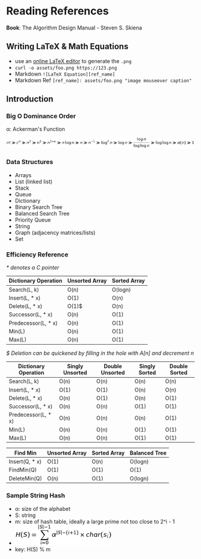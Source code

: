 # Reading References
**Book**: The Algorithm Design Manual - Steven S. Skiena

## Writing LaTeX & Math Equations
- use an [online LaTeX editor](http://www.sciweavers.org/free-online-latex-equation-editor) to generate the `.png`
- `curl -o assets/foo.png https://123.png`
- Markdown `![LaTeX Equation][ref_name]`
- Markdown Ref `[ref_name]: assets/foo.png "image mouseover caption"`

## Introduction

### Big O Dominance Order
α: Ackerman's Function

![Dominance Chain][dom_chain]

### Data Structures
- Arrays
- List (linked list)
- Stack
- Queue
- Dictionary
- Binary Search Tree
- Balanced Search Tree
- Priority Queue
- String
- Graph (adjacency matrices/lists)
- Set

### Efficiency Reference
_* denotes a C pointer_

Dictionary Operation | Unsorted Array | Sorted Array
--- | --- | ---
Search(L, k) | O(n) | O(logn)
Insert(L, * x) | O(1) | O(n)
Delete(L, * x) | O(1)$ | O(n)
Successor(L, * x) | O(n) | O(1)
Predecessor(L, * x) | O(n) | O(1)
Min(L) | O(n) | O(1)
Max(L) | O(n) | O(1)

_$ Deletion can be quickened by filling in the hole with A[n] and decrement n_

Dictionary Operation | Singly Unsorted | Double Unsorted | Singly Sorted | Double Sorted
--- | --- | --- | --- | ---
Search(L, k) | O(n) | O(n) | O(n) | O(n)
Insert(L, * x) | O(1) | O(1) | O(n) | O(n)
Delete(L, * x) | O(n) | O(1) | O(n) | O(1)
Successor(L, * x) | O(n) | O(n) | O(1) | O(1)
Predecessor(L, * x) | O(n) | O(n) | O(n) | O(1)
Min(L) | O(n) | O(n) | O(1) | O(1)
Max(L) | O(n) | O(n) | O(1) | O(1)

Find Min | Unsorted Array | Sorted Array | Balanced Tree
--- | --- | --- | ---
Insert(Q, * x) | O(1) | O(n) | O(logn)
FindMin(Q) | O(1) | O(1) | O(1)
DeleteMin(Q) | O(n) | O(1) | O(logn)

### Sample String Hash



- α: size of the alphabet
- S: string
- m: size of hash table, ideally a large prime not too close to 2^i - 1
- ![String Hash Equation][str_hash]
- key: H(S) % m

[str_hash]: assets/str_hash.png "H(S) = \sum_{i=0}^{|S|-1}  \alpha^{|S|-(i+1)} \times char(s_i)"
[dom_chain]: assets/dom_chain.png "n! \gg c^n \gg n^3 \gg n^2 \gg n^{1+ \epsilon} \gg n \log n \gg n \gg n^{-1} \gg \log^2 n \gg \log n \gg \frac{\log n}{\log\log n} \gg \log\log n \gg \alpha(n) \gg 1"
